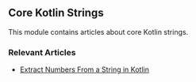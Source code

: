 ## Core Kotlin Strings

This module contains articles about core Kotlin strings.

### Relevant Articles

- [Extract Numbers From a String in Kotlin](https://www.baeldung.com/kotlin/string-extract-numeric-value)
